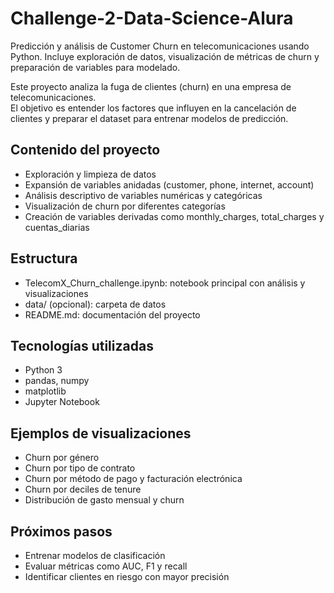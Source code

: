 # Challenge-2-Data-Science-Alura
Predicción y análisis de Customer Churn en telecomunicaciones usando Python. Incluye exploración de datos, visualización de métricas de churn y preparación de variables para modelado.

Este proyecto analiza la fuga de clientes (churn) en una empresa de telecomunicaciones.  
El objetivo es entender los factores que influyen en la cancelación de clientes y preparar el dataset para entrenar modelos de predicción.

## Contenido del proyecto
- Exploración y limpieza de datos
- Expansión de variables anidadas (customer, phone, internet, account)
- Análisis descriptivo de variables numéricas y categóricas
- Visualización de churn por diferentes categorías
- Creación de variables derivadas como monthly_charges, total_charges y cuentas_diarias

## Estructura
- TelecomX_Churn_challenge.ipynb: notebook principal con análisis y visualizaciones
- data/ (opcional): carpeta de datos
- README.md: documentación del proyecto

## Tecnologías utilizadas
- Python 3
- pandas, numpy
- matplotlib
- Jupyter Notebook

## Ejemplos de visualizaciones
- Churn por género
- Churn por tipo de contrato
- Churn por método de pago y facturación electrónica
- Churn por deciles de tenure
- Distribución de gasto mensual y churn

## Próximos pasos
- Entrenar modelos de clasificación
- Evaluar métricas como AUC, F1 y recall
- Identificar clientes en riesgo con mayor precisión
